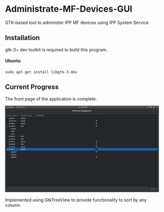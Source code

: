 # Administrate-MF-Devices-GUI

GTK-based tool to administer IPP MF devices using IPP System Service

## Installation
gtk-3+ dev toolkit is required to build this program. 

#### Ubuntu
`sudo apt-get install libgtk-3-dev`

## Current Progress

The front page of the application is complete. 

![](./screenshots/gui.png)

Implemented using GtkTreeView to provide functionality to sort by any column. 